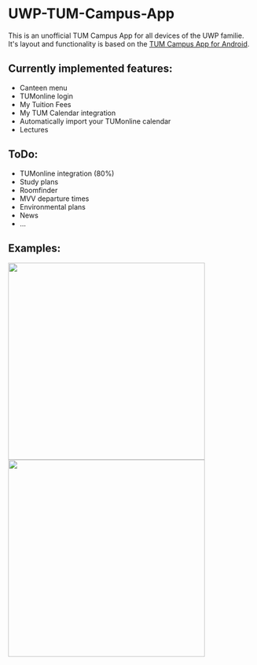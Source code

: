 # UWP-TUM-Campus-App

This is an unofficial TUM Campus App for all devices of the UWP familie.
It's layout and functionality is based on the [TUM Campus App for Android](https://github.com/TCA-Team/TumCampusApp).

## Currently implemented features:
* Canteen menu
* TUMonline login
* My Tuition Fees
* My TUM Calendar integration
* Automatically import your TUMonline calendar
* Lectures

## ToDo:
* TUMonline integration (80%)
* Study plans
* Roomfinder
* MVV departure times
* Environmental plans
* News
* ...

## Examples:
<img src="http://i.imgur.com/a7isoJM.png" width="400"> <img src="http://i.imgur.com/Sqhd1ab.png" width="400">
